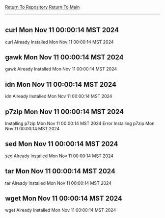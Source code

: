 [Return To Repository](https://github.com/DigitalWarrior/piholeparser/)
[Return To Main](https://github.com/DigitalWarrior/piholeparser/blob/master/RecentRunLogs/Mainlog.md)
____________________________________
# 
## curl Mon Nov 11 00:00:14 MST 2024
curl Already Installed Mon Nov 11 00:00:14 MST 2024
## gawk Mon Nov 11 00:00:14 MST 2024
gawk Already Installed Mon Nov 11 00:00:14 MST 2024
## idn Mon Nov 11 00:00:14 MST 2024
idn Already Installed Mon Nov 11 00:00:14 MST 2024
## p7zip Mon Nov 11 00:00:14 MST 2024
Installing p7zip Mon Nov 11 00:00:14 MST 2024
Error Installing p7zip Mon Nov 11 00:00:14 MST 2024
## sed Mon Nov 11 00:00:14 MST 2024
sed Already Installed Mon Nov 11 00:00:14 MST 2024
## tar Mon Nov 11 00:00:14 MST 2024
tar Already Installed Mon Nov 11 00:00:14 MST 2024
## wget Mon Nov 11 00:00:14 MST 2024
wget Already Installed Mon Nov 11 00:00:14 MST 2024
